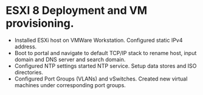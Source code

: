 # ESXI 8 Deployment and VM provisioning.

+ Installed ESXi host on VMWare Workstation. Configured static IPv4 address.
+ Boot to portal and navigate to default TCP/IP stack to rename host, input domain and  DNS server and search domain.
+ Configured NTP settings started NTP service. Setup data stores and ISO directories.
+ Configured Port Groups (VLANs) and vSwitches. Created new virtual machines under corresponding port groups.
